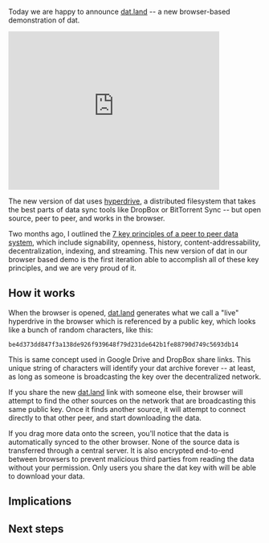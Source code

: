 Today we are happy to announce [dat.land](http://dat.land) -- a new browser-based demonstration of dat.

<iframe width="420" height="315" src="https://www.youtube.com/embed/w9er-XcZLCU" frameborder="0" allowfullscreen></iframe>

The new version of dat uses [hyperdrive](http://github.com/mafintosh/hyperdrive), a distributed filesystem that takes the best parts of data sync tools like DropBox or BitTorrent Sync -- but open source, peer to peer, and works in the browser.

Two months ago, I outlined the [7 key principles of a peer to peer data system](http://datproject.org/blog/2016-05-16-key-elements), which include signability, openness, history, content-addressability, decentralization, indexing, and streaming. This new version of dat in our browser based demo is the first iteration able to accomplish all of these key principles, and we are very proud of it.

## How it works

When the browser is opened, [dat.land](http://dat.land) generates what we call a "live" hyperdrive in the browser which is referenced by a public key, which looks like a bunch of random characters, like this:

```
be4d373dd847f3a138de926f939648f79d231de642b1fe88790d749c5693db14
```

This is same concept used in Google Drive and DropBox share links. This unique string of characters will identify your dat archive forever -- at least, as long as someone is broadcasting the key over the decentralized network.

If you share the new [dat.land](http://dat.land) link with someone else, their browser will attempt to find the other sources on the network that are broadcasting this same public key. Once it finds another source, it will attempt to connect directly to that other peer, and start downloading the data.

If you drag more data onto the screen, you'll notice that the data is automatically synced to the other browser. None of the source data is transferred through a central server. It is also encrypted end-to-end between browsers to prevent malicious third parties from reading the data without your permission. Only users you share the dat key with will be able to download your data.

## Implications

## Next steps

